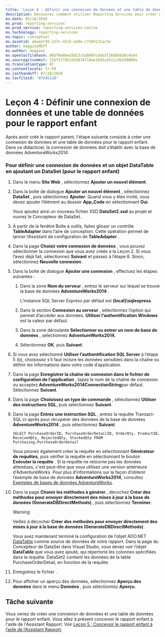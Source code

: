 ```yaml
---
title: 'Leçon 4 : définir une connexion de données et une table de données pour le rapport enfant | Microsoft Docs'
description: Découvrez comment utiliser Reporting Services pour créer une connexion de données et une table de données pour le rapport enfant.
ms.date: 05/18/2016
ms.prod: reporting-services
ms.prod_service: reporting-services-native
ms.technology: reporting-services
ms.topic: conceptual
ms.assetid: a6aa2c56-227c-43c5-a28e-c7104131ac5e
author: maggiesMSFT
ms.author: maggies
ms.openlocfilehash: 80df8e86ed3d23c5ab097cdab3f26d83838c4544
ms.sourcegitcommit: 216f377451e53874718ae1645a2611cdb198808a
ms.translationtype: HT
ms.contentlocale: fr-FR
ms.lasthandoff: 07/28/2020
ms.locfileid: "87245118"
---
```

# <a name="lesson-4-define-a-data-connection-and-data-table-for-child-report"></a>Leçon 4 : Définir une connexion de données et une table de données pour le rapport enfant
Après avoir créé le rapport parent, l'étape suivante consiste à créer une connexion de données et une table de données pour le rapport enfant. Dans ce didacticiel, la connexion de données doit s’établir avec la base de données AdventureWorks2014.  
  
### <a name="to-define-a-data-connection-and-datatable-by-adding-a-dataset-for-child-report"></a>Pour définir une connexion de données et un objet DataTable en ajoutant un DataSet (pour le rapport enfant)  
  
1.  Dans le menu **Site Web** , sélectionnez **Ajouter un nouvel élément**.  
  
2.  Dans la boîte de dialogue **Ajouter un nouvel élément** , sélectionnez **DataSet** , puis sélectionnez **Ajouter**. Quand vous y êtes invité, vous devez ajouter l’élément au dossier **App_Code** en sélectionnant **Oui**.  
  
    Vous ajoutez ainsi un nouveau fichier XSD **DataSet2.xsd** au projet et ouvrez le Concepteur de DataSet.  
  
3.  À partir de la fenêtre Boîte à outils, faites glisser un contrôle **TableAdapter** dans l’aire de conception. Cette opération permet de lancer l’Assistant de configuration de **TableAdapter** .  
  
4.  Dans la page **Choisir votre connexion de données** , vous pouvez sélectionner la connexion que vous avez créée à la Leçon 2. Si vous l’avez déjà fait, sélectionnez **Suivant** et passez à l’étape 8. Sinon, sélectionnez **Nouvelle connexion**.  
  
5.  Dans la boîte de dialogue **Ajouter une connexion** , effectuez les étapes suivantes :  
  
    1.  Dans la zone **Nom du serveur** , entrez le serveur sur lequel se trouve la base de données **AdventureWorks2014** .  
  
        L’instance SQL Server Express par défaut est **(local)\sqlexpress**.  
  
    2.  Dans la section **Connexion au serveur** , sélectionnez l’option qui permet d’accéder aux données. **Utiliser l’authentification Windows** est la valeur par défaut.  
  
    3.  Dans la zone déroulante **Sélectionner ou entrer un nom de base de données** , sélectionnez **AdventureWorks2014**.  
  
    4.  Sélectionnez **OK**, puis **Suivant**.  
  
6.  Si vous avez sélectionné **Utiliser l’authentification SQL Server** à l’étape 5 (b), choisissez s’il faut inclure les données sensibles dans la chaîne ou définir les informations dans votre code d’application.  
  
7.  Dans la page **Enregistrer la chaîne de connexion dans le fichier de configuration de l’application** , tapez le nom de la chaîne de connexion ou acceptez **AdventureWorks2014ConnectionString**par défaut. Sélectionnez **Suivant**.  
  
8.  Dans la page **Choisissez un type de commande** , sélectionnez **Utiliser des instructions SQL**, puis sélectionnez **Suivant**.  
  
9. Dans la page **Entrez une instruction SQL** , entrez la requête Transact-SQL ci-après pour récupérer des données de la base de données **AdventureWorks2014** , puis sélectionnez **Suivant**.  
  
    ```  
    SELECT PurchaseOrderID, PurchaseOrderDetailID, OrderQty, ProductID, ReceivedQty, RejectedQty, StockedQty FROM Purchasing.PurchaseOrderDetail  
    ```  
  
    Vous pouvez également créer la requête en sélectionnant **Générateur de requêtes**, puis vérifier la requête en sélectionnant le bouton **Exécuter la requête** . Si la requête ne retourne pas les données attendues, c'est peut-être que vous utilisez une version antérieure d'AdventureWorks. Pour plus d’informations sur la façon d’obtenir l’exemple de base de données **AdventureWorks2014**, consultez [Exemples de bases de données AdventureWorks](https://github.com/Microsoft/sql-server-samples/releases).  
  
10. Dans la page **Choisir les méthodes à générer** , décochez **Créer des méthodes pour envoyer directement des mises à jour à la base de données (GenerateDBDirectMethods)** , puis sélectionnez **Terminer**.  
  
    > [!WARNING]  
    > Veillez à décocher **Créer des méthodes pour envoyer directement des mises à jour à la base de données (GenerateDBDirectMethods)** .  
  
    Vous avez maintenant terminé la configuration de l’objet ADO.NET [DataTable](https://msdn.microsoft.com/library/system.data.datatable.aspx) comme source de données de votre rapport. Dans la page du Concepteur de DataSet dans Visual Studio, vous devez voir l’objet **DataTable** que vous avez ajouté, qui répertorie les colonnes spécifiées dans la requête. DataSet2 contient les données de la table PurchaseOrderDetail, en fonction de la requête.  
  
11. Enregistrez le fichier .  
  
12. Pour afficher un aperçu des données, sélectionnez **Aperçu des données** dans le menu **Données** , puis sélectionnez **Aperçu**.  
  
## <a name="next-task"></a>Tâche suivante  
Vous venez de créer une connexion de données et une table de données pour le rapport enfant. Vous allez à présent concevoir le rapport enfant à l'aide de l'Assistant Rapport. Voir [Leçon 5 : Concevoir le rapport enfant à l’aide de l’Assistant Rapport](../reporting-services/lesson-5-design-the-child-report-using-the-report-wizard.md).  
  

